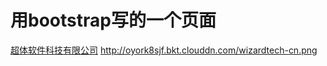 用bootstrap写的一个页面
===

[超体软件科技有限公司](http://www.wizardtech.cn/)
http://oyork8sjf.bkt.clouddn.com/wizardtech-cn.png
